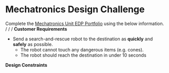 # Mechatronics Design Challenge

Complete the [Mechatronics Unit EDP Portfolio](https://raw.githubusercontent.com/Culver-Academies/engineering1/main/files/Mechatronics_Unit_Project_EDP_Template_Updated_7-25-24.docx) using the below information. 
/
/
/
**Customer Requirements**
- Send a search-and-rescue robot to the destination as **quickly** and **safely** as possible.
  - The robot cannot touch any dangerous items (e.g. cones).
  - The robot should reach the destination in under 10 seconds
 
**Design Constraints**
